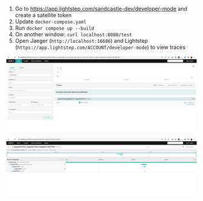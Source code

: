 1. Go to https://app.lightstep.com/sandcastle-dev/developer-mode and create a satellite token
2. Update `docker-compose.yaml`
3. Run `docker compose up --build`
4. On another window: `curl localhost:8080/test`
5. Open Jaeger (`http://localhost:16686`) and Lightstep (`https://app.lightstep.com/ACCOUNT/developer-mode`) to view traces

![jaeger 1](img/1.png)

![jaeger 2](img/2.png)